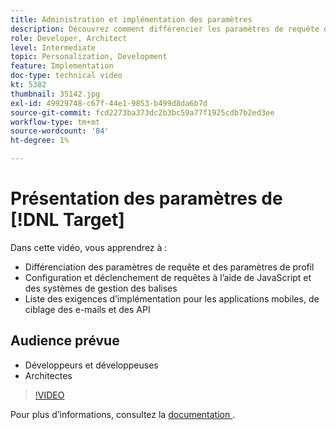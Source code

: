 ```yaml
---
title: Administration et implémentation des paramètres
description: Découvrez comment différencier les paramètres de requête des paramètres de profil, configurer et déclencher des requêtes à l’aide de JavaScript et des systèmes de gestion des balises. Découvrez les exigences d’implémentation pour les applications mobiles, de ciblage des e-mails et des API.
role: Developer, Architect
level: Intermediate
topic: Personalization, Development
feature: Implementation
doc-type: technical video
kt: 5382
thumbnail: 35142.jpg
exl-id: 49929748-c67f-44e1-9853-b499d8da6b7d
source-git-commit: fcd2273ba373dc2b3bc59a77f1925cdb7b2ed3ee
workflow-type: tm+mt
source-wordcount: '84'
ht-degree: 1%

---
```


# Présentation des paramètres de [!DNL Target]

Dans cette vidéo, vous apprendrez à :

* Différenciation des paramètres de requête et des paramètres de profil
* Configuration et déclenchement de requêtes à l’aide de JavaScript et des systèmes de gestion des balises
* Liste des exigences d’implémentation pour les applications mobiles, de ciblage des e-mails et des API

## Audience prévue

* Développeurs et développeuses
* Architectes

>[!VIDEO](https://video.tv.adobe.com/v/35142/?quality=12)

Pour plus d’informations, consultez la [ documentation ](https://experienceleague.adobe.com/docs/target/using/implement-target/implementing-target.html?lang=en).
